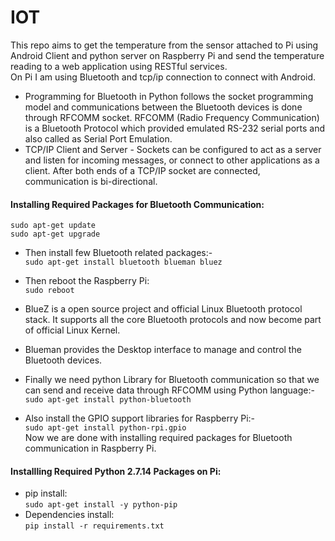 # IOT
This repo aims to get the temperature from the sensor attached to Pi using Android Client and python server on Raspberry Pi and send the temperature reading to a web application using RESTful services.  
On Pi I am using Bluetooth and tcp/ip connection to connect with Android.  
* Programming for Bluetooth in Python follows the socket programming model and communications between the Bluetooth devices is done through RFCOMM socket. RFCOMM (Radio Frequency Communication) is a Bluetooth Protocol which provided emulated RS-232 serial ports and also called as Serial Port Emulation.  
* TCP/IP Client and Server - Sockets can be configured to act as a server and listen for incoming messages, or connect to other applications as a client. After both ends of a TCP/IP socket are connected, communication is bi-directional.  

#### Installing Required Packages for Bluetooth Communication: ####  
``sudo apt-get update``  
``sudo apt-get upgrade``  
* Then install few Bluetooth related packages:-  
``sudo apt-get install bluetooth blueman bluez``  
* Then reboot the Raspberry Pi:  
``sudo reboot``  

* BlueZ is a open source project and official Linux Bluetooth protocol stack. It supports all the core Bluetooth protocols and now become part of official Linux Kernel.  
* Blueman provides the Desktop interface to manage and control the Bluetooth devices.  
* Finally we need python Library for Bluetooth communication so that we can send and receive data through RFCOMM using Python language:-  
``sudo apt-get install python-bluetooth``  
* Also install the GPIO support libraries for Raspberry Pi:-  
``sudo apt-get install python-rpi.gpio``  
Now we are done with installing required packages for Bluetooth communication in Raspberry Pi.  

#### Installling Required Python 2.7.14 Packages on Pi: ####
* pip install:  
``sudo apt-get install -y python-pip``  
* Dependencies install:  
``pip install -r requirements.txt``  






